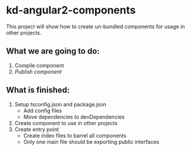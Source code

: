 # kd-angular2-components

This project will show how to create un-bundled components for usage in other projects.

## What we are going to do:

1. Compile component
2. *Publish component*

## What is finished:

1. Setup tsconfig.json and package.json
    * Add config files 
    * Move dependencies to devDependencies
2. Create component to use in other projects
3. Create entry point
    * Create index files to barrel all components
    * Only one main file should be exporting public interfaces
